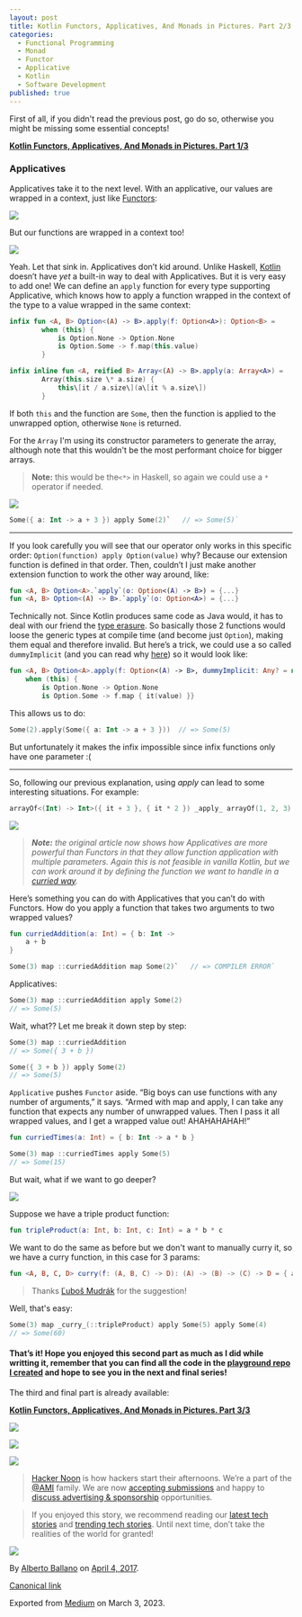```yaml
---
layout: post
title: Kotlin Functors, Applicatives, And Monads in Pictures. Part 2/3
categories:
  - Functional Programming
  - Monad
  - Functor
  - Applicative
  - Kotlin
  - Software Development
published: true
---
```


First of all, if you didn't read the previous post, go do so, otherwise you might be missing some essential concepts!

[**Kotlin Functors, Applicatives, And Monads in Pictures. Part 1/3**](https://aballano.github.io/kotlin-functors-applicatives-and-monads-in-pictures-part-1-3/ "This is a translation of Functors, Applicatives, And Monads In Pictures from Haskell into Kotlin")

### Applicatives

Applicatives take it to the next level. With an applicative, our values are wrapped in a context, just like [Functors](https://hackernoon.com/tagged/functors):

![](https://cdn-images-1.medium.com/max/800/0*tLlU2WEqCu7jYUSj.png)

But our functions are wrapped in a context too!

![](https://cdn-images-1.medium.com/max/800/0*-3EM_WBCQu5KlCUX.png)

Yeah. Let that sink in. Applicatives don’t kid around. Unlike Haskell, [Kotlin](https://hackernoon.com/tagged/kotlin) doesn’t have _yet_ a built-in way to deal with Applicatives. But it is very easy to add one! We can define an `apply` function for every type supporting Applicative, which knows how to apply a function wrapped in the context of the type to a value wrapped in the same context:
```kotlin
infix fun <A, B> Option<(A) -> B>.apply(f: Option<A>): Option<B> =  
        when (this) {  
            is Option.None -> Option.None  
            is Option.Some -> f.map(this.value)  
        }

infix inline fun <A, reified B> Array<(A) -> B>.apply(a: Array<A>) =  
        Array(this.size \* a.size) {  
            this\[it / a.size\](a\[it % a.size\])  
        }
```
If both `this` and the function are `Some`, then the function is applied to the unwrapped option, otherwise `None` is returned.

For the `Array` I'm using its constructor parameters to generate the array, although note that this wouldn't be the most performant choice for bigger arrays.

> **Note:** this would be the`<*>` in Haskell, so again we could use a `*` operator if needed.

![](https://cdn-images-1.medium.com/max/800/0*YZDbwqs5Vxy-ldbA.png)

```kotlin
Some({ a: Int -> a + 3 }) apply Some(2)`   // => Some(5)`
```

---

If you look carefully you will see that our operator only works in this specific order: `Option(function) apply Option(value)` why? Because our extension function is defined in that order. Then, couldn’t I just make another extension function to work the other way around, like:

```kotlin
fun <A, B> Option<A>.`apply`(o: Option<(A) -> B>) = {...}  
fun <A, B> Option<(A) -> B>.`apply`(o: Option<A>) = {...}
```

Technically not. Since Kotlin produces same code as Java would, it has to deal with our friend the [type erasure](https://docs.oracle.com/javase/tutorial/java/generics/erasure.html). So basically those 2 functions would loose the generic types at compile time (and become just `Option`), making them equal and therefore invalid. But here’s a trick, we could use a so called `dummyImplicit` (and you can read why [here](http://stackoverflow.com/questions/34745066/dummyimplicits-is-this-used-and-how/34746255?stw=2#34746255)) so it would look like:

```kotlin
fun <A, B> Option<A>.apply(f: Option<(A) -> B>, dummyImplicit: Any? = null): Option<B> =   
    when (this) {  
        is Option.None -> Option.None  
        is Option.Some -> f.map { it(value) }}
```

This allows us to do:

```kotlin
Some(2).apply(Some({ a: Int -> a + 3 }))  // => Some(5)
```
But unfortunately it makes the infix impossible since infix functions only have one parameter :(

---

So, following our previous explanation, using _apply_ can lead to some interesting situations. For example:
```kotlin
arrayOf<(Int) -> Int>({ it + 3 }, { it * 2 }) _apply_ arrayOf(1, 2, 3)  // => [ 4, 5, 6, 2, 4, 6 ]
```

![](https://cdn-images-1.medium.com/max/800/0*dTv-_gpKc-DbXIx7.png)

> **_Note:_** _the original article now shows how Applicatives are more powerful than Functors in that they allow function application with multiple parameters. Again this is not feasible in vanilla Kotlin, but we can work around it by defining the function we want to handle in a_ [_curried way_](https://en.wikipedia.org/wiki/Currying)_._

Here’s something you can do with Applicatives that you can’t do with Functors. How do you apply a function that takes two arguments to two wrapped values?
```kotlin
fun curriedAddition(a: Int) = { b: Int ->  
    a + b  
}

Some(3) map ::curriedAddition map Some(2)`   // => COMPILER ERROR`
```
Applicatives:
```kotlin
Some(3) map ::curriedAddition apply Some(2)  
// => Some(5)
```
Wait, what?? Let me break it down step by step:
```kotlin
Some(3) map ::curriedAddition  
// => Some({ 3 + b })
```
```kotlin
Some({ 3 + b }) apply Some(2)  
// => Some(5)
```
`Applicative` pushes `Functor` aside. “Big boys can use functions with any number of arguments,” it says. “Armed with map and apply, I can take any function that expects any number of unwrapped values. Then I pass it all wrapped values, and I get a wrapped value out! AHAHAHAHAH!”

```kotlin
fun curriedTimes(a: Int) = { b: Int -> a * b }

Some(3) map ::curriedTimes apply Some(5)  
// => Some(15)
```

But wait, what if we want to go deeper?

![](https://cdn-images-1.medium.com/max/800/1*cmUv1wycDkmX3CQWYBRm2g.png)

Suppose we have a triple product function:
```kotlin
fun tripleProduct(a: Int, b: Int, c: Int) = a * b * c
```
We want to do the same as before but we don't want to manually curry it, so we have a curry function, in this case for 3 params:

```kotlin
fun <A, B, C, D> curry(f: (A, B, C) -> D): (A) -> (B) -> (C) -> D = { a -> { b -> { c -> f(a, b, c) } } }
```
> Thanks [Ľuboš Mudrák](https://medium.com/u/e856388adc0e) for the suggestion!

Well, that's easy:
```kotlin
Some(3) map _curry_(::tripleProduct) apply Some(5) apply Some(4)  
// => Some(60)
```

#### That’s it! Hope you enjoyed this second part as much as I did while writting it, remember that you can find all the code in the [playground repo I created](https://github.com/aballano/FAM-Playground) and hope to see you in the next and final series!

The third and final part is already available:

[**Kotlin Functors, Applicatives, And Monads in Pictures. Part 3/3**](https://aballano.github.io/kotlin-functors-applicatives-and-monads-in-pictures-part-3-3/ "This is a translation of Functors, Applicatives, And Monads In Pictures from Haskell into Kotlin")

[![](https://cdn-images-1.medium.com/max/400/1*0hqOaABQ7XGPT-OYNgiUBg.png)](http://bit.ly/HackernoonFB)

[![](https://cdn-images-1.medium.com/max/400/1*Vgw1jkA6hgnvwzTsfMlnpg.png)](https://goo.gl/k7XYbx)

[![](https://cdn-images-1.medium.com/max/400/1*gKBpq1ruUi0FVK2UM_I4tQ.png)](https://goo.gl/4ofytp)

> [Hacker Noon](http://bit.ly/Hackernoon) is how hackers start their afternoons. We’re a part of the [@AMI](http://bit.ly/atAMIatAMI) family. We are now [accepting submissions](http://bit.ly/hackernoonsubmission) and happy to [discuss advertising & sponsorship](mailto:partners@amipublications.com) opportunities.

> If you enjoyed this story, we recommend reading our [latest tech stories](http://bit.ly/hackernoonlatestt) and [trending tech stories](https://hackernoon.com/trending). Until next time, don’t take the realities of the world for granted!

![](https://cdn-images-1.medium.com/max/800/1*35tCjoPcvq6LbB3I6Wegqw.jpeg)

By [Alberto Ballano](https://medium.com/@aballano) on [April 4, 2017](https://medium.com/p/f99a09efd1ec).

[Canonical link](https://medium.com/@aballano/kotlin-functors-applicatives-and-monads-in-pictures-part-2-3-f99a09efd1ec)

Exported from [Medium](https://medium.com) on March 3, 2023.